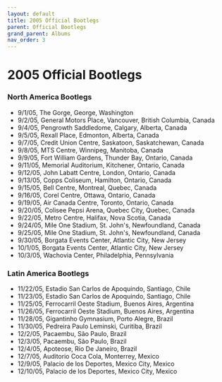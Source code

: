 ```yaml
---
layout: default
title: 2005 Official Bootlegs
parent: Official Bootlegs
grand_parent: Albums
nav_order: 3
---
```


# 2005 Official Bootlegs

### North America Bootlegs

- 9/1/05, The Gorge, George, Washington
- 9/2/05, General Motors Place, Vancouver, British Columbia, Canada
- 9/4/05, Pengrowth Saddledome, Calgary, Alberta, Canada
- 9/5/05, Rexall Place, Edmonton, Alberta, Canada
- 9/7/05, Credit Union Centre, Saskatoon, Saskatchewan, Canada
- 9/8/05, MTS Centre, Winnipeg, Manitoba, Canada
- 9/9/05, Fort William Gardens, Thunder Bay, Ontario, Canada
- 9/11/05, Memorial Auditorium, Kitchener, Ontario, Canada
- 9/12/05, John Labatt Centre, London, Ontario, Canada
- 9/13/05, Copps Coliseum, Hamilton, Ontario, Canada
- 9/15/05, Bell Centre, Montreal, Quebec, Canada
- 9/16/05, Corel Centre, Ottawa, Ontario, Canada
- 9/19/05, Air Canada Centre, Toronto, Ontario, Canada
- 9/20/05, Colisee Pepsi Arena, Quebec City, Quebec, Canada
- 9/22/05, Metro Centre, Halifax, Nova Scotia, Canada
- 9/24/05, Mile One Stadium, St. John's, Newfoundland, Canada
- 9/25/05, Mile One Stadium, St. John's, Newfoundland, Canada
- 9/30/05, Borgata Events Center, Atlantic City, New Jersey
- 10/1/05, Borgata Events Center, Atlantic City, New Jersey
- 10/3/05, Wachovia Center, Philadelphia, Pennsylvania

### Latin America Bootlegs

- 11/22/05, Estadio San Carlos de Apoquindo, Santiago, Chile
- 11/23/05, Estadio San Carlos de Apoquindo, Santiago, Chile
- 11/25/05, Ferrocarril Oeste Stadium, Buenos Aires, Argentina
- 11/26/05, Ferrocarril Oeste Stadium, Buenos Aires, Argentina
- 11/28/05, Gigantinho Gymnasium, Porto Alegre, Brazil
- 11/30/05, Pedreira Paulo Leminski, Curitiba, Brazil
- 12/2/05, Pacaembu, São Paulo, Brazil
- 12/3/05, Pacaembu, São Paulo, Brazil
- 12/4/05, Apoteose, Rio De Janeiro, Brazil
- 12/7/05, Auditorio Coca Cola, Monterrey, Mexico
- 12/9/05, Palacio de los Deportes, Mexico City, Mexico
- 12/10/05, Palacio de los Deportes, Mexico City, Mexico

